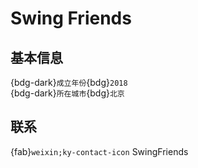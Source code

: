 # Swing Friends

## 基本信息

{bdg-dark}`成立年份`{bdg}`2018`  
{bdg-dark}`所在城市`{bdg}`北京`  

## 联系

{fab}`weixin;ky-contact-icon` SwingFriends  
